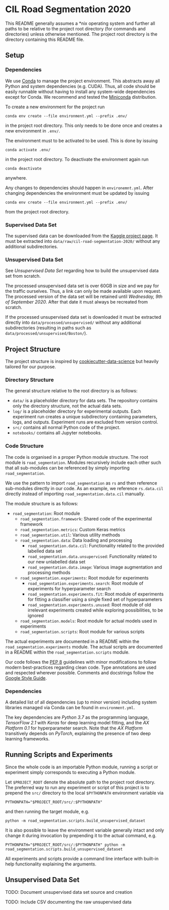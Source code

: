 CIL Road Segmentation 2020
==========================
This README generally assumes a *nix operating system
and further all paths to be relative to
the project root directory (for commands and directories)
unless otherwise mentioned.
The project root directory is the directory containing this README file.


Setup
-----
### Dependencies
We use [Conda](https://docs.conda.io) to manage the project environment.
This abstracts away all Python and system dependencies (e.g. CUDA).
Thus, all code should be easily runnable without
having to install any system-wide dependencies except for Conda.
We recommend and tested
the [Miniconda](https://docs.conda.io/en/latest/miniconda.html) distribution.

To create a new environment for the project run

    conda env create --file environment.yml --prefix .env/

in the project root directory.
This only needs to be done once and
creates a new environment in `.env/`.

The environment must to be activated to be used.
This is done by issuing

    conda activate .env/

in the project root directory.
To deactivate the environment again run

    conda deactivate

anywhere.

Any changes to dependencies should happen in `environemnt.yml`.
After changing dependencies the environment must be updated by issuing

    conda env create --file environment.yml --prefix .env/

from the project root directory.

### Supervised Data Set
The supervised data can be downloaded from
the [Kaggle project page](https://www.kaggle.com/c/cil-road-segmentation-2020).
It must be extracted into
`data/raw/cil-road-segmentation-2020/`
without any additional subdirectories.

### Unsupervised Data Set
See *Unsupervised Data Set* regarding how to build
the unsupervised data set from scratch.

The processed unsupervised data set is over 60GB in size and
we pay for the traffic ourselves.
Thus, a link can only be made available upon request.
The processed version of the data set
will be retained until *Wednesday, 9th of September 2020*.
After that date it must always be recreated from scratch.

If the processed unsupervised data set is downloaded
it must be extracted directly into
`data/processed/unsupervised/`
without any additional subdirectories
(resulting in paths such as `data/processed/unsupervised/Boston/`).


Project Structure
-----------------
The project structure is inspired by
[cookiecutter-data-science](https://github.com/drivendata/cookiecutter-data-science/)
but heavily tailored for our purpose.

### Directory Structure
The general structure relative to the root directory is as follows:
- `data/` is a placeholder directory for data sets.
    The repository contains only the directory structure,
    not the actual data sets.
- `log/` is a placeholder directory for experimental outputs.
    Each experiment run creates a unique subdirectory
    containing parameters, logs, and outputs.
    Experiment runs are excluded from version control.
- `src/` contains all normal Python code of the project.
- `notebooks/` contains all Jupyter notebooks.

### Code Structure
The code is organised in a proper Python module structure.
The root module is `road_segmentation`.
Modules recursively include each other such that all sub-modules
can be referenced by simply importing `road_segmentation`.

We use the pattern to import `road_segmentation` as `rs`
and then reference sub-modules directly in our code.
As an example,
we reference `rs.data.cil` directly
instead of importing `road_segmentation.data.cil` manually.

The module structure is as follows:
- `road_segmentation`: Root module
    - `road_segmentation.framework`: Shared code of the experimental framework
    - `road_segmentation.metrics`: Custom Keras metrics
    - `road_segmentation.util`: Various utility methods
    - `road_segmentation.data`: Data loading and processing
        - `road_segmentation.data.cil`:
            Functionality related to the provided labelled data set
        - `road_segmentation.data.unsupervised`:
            Functionality related to our new unlabelled data set
        - `road_segmentation.data.image`:
            Various image augmentation and processing methods
    - `road_segmentation.experiments`: Root module for experiments
        - `road_segmentation.experiments.search`:
            Root module of experiments for hyperparameter search
        - `road_segmentation.experiments.fit`:
            Root module of experiments for fitting a classifier using a single fixed set of hyperparameters
        - `road_segmentation.experiments.unused`:
            Root module of old irrelevant experiments
            created while exploring possibilities,
            to be ignored
    - `road_segmentation.models`: Root module for actual models used in experiments
    - `road_segmentation.scripts`: Root module for various scripts

The actual experiments are documented in a README within the
`road_segmentation.experiments` module.
The actual scripts are documented in a README within the
`road_segmentation.scripts` module.

Our code follows the [PEP 8](https://www.python.org/dev/peps/pep-0008/)
guidelines with minor modifications to follow modern best-practices
regarding clean code.
Type annotations are used and respected wherever possible.
Comments and docstrings follow the
[Google Style Guide](https://google.github.io/styleguide/pyguide.html#38-comments-and-docstrings).

### Dependencies
A detailed list of all dependencies (up to minor version)
including system libraries managed via Conda can be found
in `environment.yml`.

The key dependencies are
*Python 3.7* as the programming language,
*TensorFlow 2.1* with *Keras* for deep learning model fitting,
and the *AX Platform 0.1* for hyperparameter search.
Note that the *AX Platform* transitively depends on *PyTorch*,
explaining the presence of two deep learning frameworks.


Running Scripts and Experiments
--------------------------------
Since the whole code is an importable Python module,
running a script or experiment simply corresponds
to executing a Python module.

Let `$PROJECT_ROOT` denote the absolute path to the
project root directory.
The preferred way to run any experiment or script
of this project is to prepend the `src/` directory
to the local `$PYTHONPATH` environment variable via

    PYTHONPATH="$PROJECT_ROOT/src/:$PYTHONPATH"

and then running the target module, e.g.

    python -m road_segmentation.scripts.build_unsupervised_dataset

It is also possible to leave the environment variable
generally intact and only change it during invocation
by prepending it to the actual command, e.g.

    PYTHONPATH="$PROJECT_ROOT/src/:$PYTHONPATH" python -m road_segmentation.scripts.build_unsupervised_dataset

All experiments and scripts provide a command line interface
with built-in help functionality explaining the arguments.


Unsupervised Data Set
---------------------
TODO: Document unsupervised data set source and creation

TODO: Include CSV documenting the raw unsupervised data

